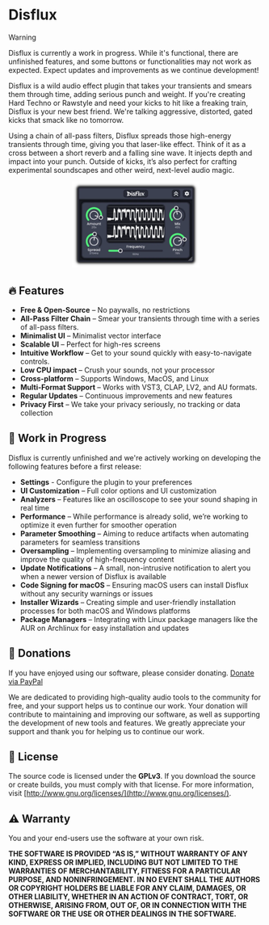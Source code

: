 # Disflux

> [!WARNING]
> Disflux is currently a work in progress. While it's functional, there are unfinished features, and some buttons or functionalities may not work as expected.
> Expect updates and improvements as we continue development!

Disflux is a wild audio effect plugin that takes your transients and smears them through time, adding serious punch and weight. If you're creating Hard Techno or Rawstyle and need your kicks to hit like a freaking train, Disflux is your new best friend. We're talking aggressive, distorted, gated kicks that smack like no tomorrow.

Using a chain of all-pass filters, Disflux spreads those high-energy transients through time, giving you that laser-like effect. Think of it as a cross between a short reverb and a falling sine wave. It injects depth and impact into your punch. Outside of kicks, it’s also perfect for crafting experimental soundscapes and other weird, next-level audio magic.

<div align="center">
  <img src="https://raw.githubusercontent.com/Dimethoxy/Disflux/refs/heads/main/PREVIEW.webp" alt="Image of the GUI" style="width: 50%;">
</div>


## 🔥 Features

- **Free & Open-Source** – No paywalls, no restrictions
- **All-Pass Filter Chain** – Smear your transients through time with a series of all-pass filters.
- **Minimalist UI** – Minimalist vector interface
- **Scalable UI** – Perfect for high-res screens
- **Intuitive Workflow** – Get to your sound quickly with easy-to-navigate controls.
- **Low CPU impact** – Crush your sounds, not your processor
- **Cross-platform** – Supports Windows, MacOS, and Linux
- **Multi-Format Support** – Works with VST3, CLAP, LV2, and AU formats.
- **Regular Updates** – Continuous improvements and new features
- **Privacy First** – We take your privacy seriously, no tracking or data collection

## 🚧 Work in Progress

Disflux is currently unfinished and we're actively working on developing the following features before a first release:

- **Settings** - Configure the plugin to your preferences
- **UI Customization** – Full color options and UI customization
- **Analyzers** – Features like an oscilloscope to see your sound shaping in real time
- **Performance** – While performance is already solid, we’re working to optimize it even further for smoother operation
- **Parameter Smoothing** – Aiming to reduce artifacts when automating parameters for seamless transitions
- **Oversampling** – Implementing oversampling to minimize aliasing and improve the quality of high-frequency content
- **Update Notifications** – A small, non-intrusive notification to alert you when a newer version of Disflux is available
- **Code Signing for macOS** – Ensuring macOS users can install Disflux without any security warnings or issues
- **Installer Wizards** – Creating simple and user-friendly installation processes for both macOS and Windows platforms
- **Package Managers** – Integrating with Linux package managers like the AUR on Archlinux for easy installation and updates

## 💖 Donations

If you have enjoyed using our software, please consider donating.
[Donate via PayPal](https://www.paypal.com/donate/?hosted_button_id=8SJXCUYV5ZHKG)

We are dedicated to providing high-quality audio tools to the community for free, and your support helps us to continue our work. Your donation will contribute to maintaining and improving our software, as well as supporting the development of new tools and features. We greatly appreciate your support and thank you for helping us to continue our work.

## 📜 License

The source code is licensed under the **GPLv3**. If you download the source or create builds, you must comply with that license. For more information, visit [http://www.gnu.org/licenses/](http://www.gnu.org/licenses/).

## ⚠️ Warranty

You and your end-users use the software at your own risk.

**THE SOFTWARE IS PROVIDED “AS IS,” WITHOUT WARRANTY OF ANY KIND, EXPRESS OR IMPLIED, INCLUDING BUT NOT LIMITED TO THE WARRANTIES OF MERCHANTABILITY, FITNESS FOR A PARTICULAR PURPOSE, AND NONINFRINGEMENT. IN NO EVENT SHALL THE AUTHORS OR COPYRIGHT HOLDERS BE LIABLE FOR ANY CLAIM, DAMAGES, OR OTHER LIABILITY, WHETHER IN AN ACTION OF CONTRACT, TORT, OR OTHERWISE, ARISING FROM, OUT OF, OR IN CONNECTION WITH THE SOFTWARE OR THE USE OR OTHER DEALINGS IN THE SOFTWARE.**
